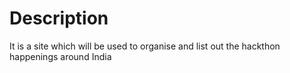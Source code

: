 

# Description
It is a site which will be used to organise and list out the hackthon happenings around India


